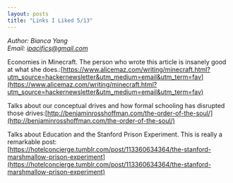 ```yaml
---
layout: posts
title: "Links I Liked 5/13"
---
```

*Author: Bianca Yang*<br>
*Email: ipacifics@gmail.com*<br>

Economies in Minecraft. The person who wrote this article is insanely good at what she does.:[https://www.alicemaz.com/writing/minecraft.html?utm_source=hackernewsletter&utm_medium=email&utm_term=fav](https://www.alicemaz.com/writing/minecraft.html?utm_source=hackernewsletter&utm_medium=email&utm_term=fav)

Talks about our conceptual drives and how formal schooling has disrupted those drives:[http://benjaminrosshoffman.com/the-order-of-the-soul/](http://benjaminrosshoffman.com/the-order-of-the-soul/)

Talks about Education and the Stanford Prison Experiment. This is really a remarkable post:[https://hotelconcierge.tumblr.com/post/113360634364/the-stanford-marshmallow-prison-experiment](https://hotelconcierge.tumblr.com/post/113360634364/the-stanford-marshmallow-prison-experiment)
